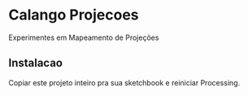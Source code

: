 # Calango Projecoes

Experimentes em Mapeamento de Projeções

## Instalacao 

Copiar este projeto inteiro pra sua sketchbook e reiniciar Processing.


